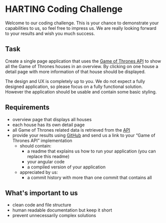 # HARTING Coding Challenge

Welcome to our coding challenge. This is your chance to demonstrate your capabilities to us, so feel free to impress us. We are really looking forward to your results and wish you much success.

## Task

Create a single page application that uses the [Game of Thrones API](https://anapioficeandfire.com/) to show all the Game of Thrones houses in an overview. By clicking on one house a detail page with more information of that house should be displayed.

The design and UX is completely up to you. We do not expect a fully designed application, so please focus on a fully functional solution. However the application should be usable and contain some basic styling.

## Requirements

- overview page that displays all houses
- each house has its own detail page
- all Game of Thrones related data is retrieved from the [API](https://anapioficeandfire.com/)
- provide your results using [GitHub](https://github.com) and send us a link to your “Game of Thrones API” implementation
  - should contain:
    - a readme that explains us how to run your application (you can replace this readme)
    - your angular code
    - a compiled version of your application
  - appreciated by us:
    - a commit history with more than one commit that contains all

## What's important to us

- clean code and file structure
- human readable documentation but keep it short
- prevent unnecessarily complex solutions
